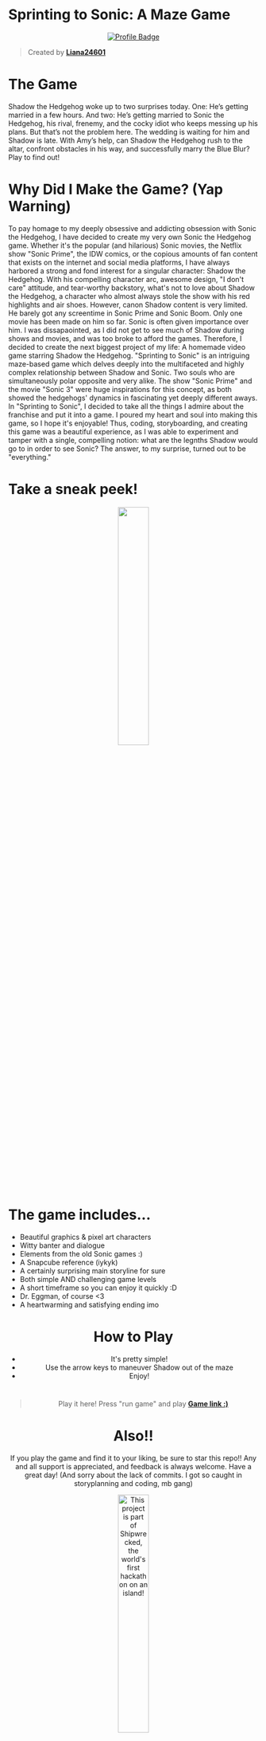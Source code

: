 # Sprinting to Sonic: A Maze Game

<div align="center">

[![Profile Badge](https://img.shields.io/badge/Profile-Liana24601-blue?style=for-the-badge&logo=github)](https://github.com/Liana24601)

</div>

> Created by **[Liana24601](https://github.com/Liana24601)**

#

# The Game

Shadow the Hedgehog woke up to two surprises today. One: He’s getting married in a few hours. And two: He’s getting married to Sonic the Hedgehog, his rival, frenemy, and the cocky idiot who keeps messing up his plans. But that’s not the problem here. The wedding is waiting for him and Shadow is late. With Amy’s help, can Shadow the Hedgehog rush to the altar, confront obstacles in his way, and successfully marry the Blue Blur? Play to find out!

#

# Why Did I Make the Game? (Yap Warning)

To pay homage to my deeply obsessive and addicting obsession with Sonic the Hedgehog, I have decided to create my very own Sonic the Hedgehog game.
Whether it's the popular (and hilarious) Sonic movies, the Netflix show "Sonic Prime", the IDW comics, or the copious amounts of fan content that exists on the internet and social media platforms, I have always harbored a strong and fond interest for a singular character: Shadow the Hedgehog.
With his compelling character arc, awesome design, "I don't care" attitude, and tear-worthy backstory, what's not to love about Shadow the Hedgehog, a character who almost always stole the show with his red highlights and air shoes.
However, canon Shadow content is very limited. He barely got any screentime in Sonic Prime and Sonic Boom. Only one movie has been made on him so far. Sonic is often given importance over him.
I was dissapaointed, as I did not get to see much of Shadow during shows and movies, and was too broke to afford the games. 
Therefore, I decided to create the next biggest project of my life: A homemade video game starring Shadow the Hedgehog.
"Sprinting to Sonic" is an intriguing maze-based game which delves deeply into the multifaceted and highly complex relationship between Shadow and Sonic. Two souls who are simultaneously polar opposite and very alike.
The show "Sonic Prime" and the movie "Sonic 3" were huge inspirations for this concept, as both showed the hedgehogs' dynamics in fascinating yet deeply different aways.
In "Sprinting to Sonic", I decided to take all the things I admire about the franchise and put it into a game. I poured my heart and soul into making this game, so I hope it's enjoyable!
Thus, coding, storyboarding, and creating this game was a beautiful experience, as I was able to experiment and tamper with a single, compelling notion: what are the legnths Shadow would go to in order to see Sonic?
The answer, to my surprise, turned out to be "everything."

#

# Take a sneak peek!

<div align="center">
    <img src="https://i.imgur.com/vfYRkdl.png" 
         style="width: 35%;">
</div>

#

# The game includes...

- Beautiful graphics & pixel art characters
- Witty banter and dialogue
- Elements from the old Sonic games :)
- A Snapcube reference (iykyk)
- A certainly surprising main storyline for sure
- Both simple AND challenging game levels
- A short timeframe so you can enjoy it quickly :D
- Dr. Eggman, of course <3
- A heartwarming and satisfying ending imo

<div align="center">

#

# How to Play

- It's pretty simple!
- Use the arrow keys to maneuver Shadow out of the maze 
- Enjoy!

<div align="center">

#

> Play it here! Press "run game" and play **[Game link :)](https://lianadothallik.itch.io/sprinting-to-sonic-a-maze)**

# Also!!

If you play the game and find it to your liking, be sure to star this repo!! Any and all support is appreciated, and feedback is always welcome. Have a great day!
(And sorry about the lack of commits. I got so caught in storyplanning and coding, mb gang)

<div align="center">
  <a href="https://shipwrecked.hackclub.com/?t=ghrm" target="_blank">
    <img src="https://hc-cdn.hel1.your-objectstorage.com/s/v3/739361f1d440b17fc9e2f74e49fc185d86cbec14_badge.png" 
         alt="This project is part of Shipwrecked, the world's first hackathon on an island!" 
         style="width: 35%;">
  </a>
</div>
